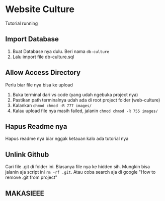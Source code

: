 
# Website Culture

Tutorial running


## Import Database
1. Buat Database nya dulu. Beri nama `db-culture`
2. Lalu import file db-culture.sql

## Allow Access Directory
Perlu biar file nya bisa ke upload
1. Buka terminal dari vs code (yang udah ngebuka project nya)
2. Pastikan path terminalnya udah ada di root project folder (web-culture)
3. Kalankan `chmod chmod -R 777 images/`
4. Kalau upload file nya masih failed, jalanin `chmod chmod -R 755 images/`

## Hapus Readme nya
Hapus readme nya biar nggak ketauan kalo ada tutorial nya

## Unlink Github
Cari file .git di folder ini. Biasanya file nya ke hidden sih. Mungkin bisa jalanin aja script ini `rm -rf .git`. Atau coba search aja di google "How to remove .git from project"


## MAKASIEEE
